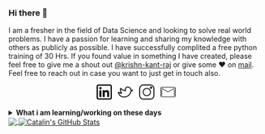 ### Hi there 👋

I am a fresher in the field of Data Science and looking to solve real world problems. I have a passion for learning and sharing my knowledge with others as publicly as possible. I have successfully complited a free python training of 30 Hrs. If you found value in something I have created, please feel free to give me a shout out [@krishn-kant-raj](https://twitter.com/krishnkantraj/) or give some ♥ on [mail](mailto:krishnkantraj@gmail.com). Feel free to reach out in case you want to just get in touch also.

<p align='center'>
<a href="https://www.linkedin.com/in/krishnkantraj/"><img height="30" src="https://github.com/krishn-kant-raj/krishn-kant-raj/blob/main/linkedin.png"></a>&nbsp;&nbsp;
<a href="https://twitter.com/krishnkantraj"><img height="30" src="https://github.com/krishn-kant-raj/krishn-kant-raj/blob/main/twitter.png"></a>&nbsp;&nbsp;
<a href="https://www.instagram.com/krishnkant_raj/"><img height="30" src="https://github.com/krishn-kant-raj/krishn-kant-raj/blob/main/instagram.png"></a>&nbsp;&nbsp;
<a href="mailto:krishnkantraj@gmail.com"><img height="30" src="https://github.com/krishn-kant-raj/krishn-kant-raj/blob/main/mail.png"></a>
</p>


<details>
 <summary><strong>What i am learning/working on these days</strong></summary>
 <ul>
   <li> Python </li>
   <li> Webscraping using Python </li>
   <li> Machine Learning using Python </li>
   <li> Excel VBA </li>
   <li> Face Mask Detection using MobileNet </li>
   <li> Flask </li>
   <li> Linux/Mac Commandline </li>
  </ul>
</details>
<a href="https://github.com/krishn-kant-raj/krishn-kant-raj">
  <img align="center" src="https://github-readme-stats.vercel.app/api/top-langs/?username=krishn-kant-raj&hide=java,html&title_color=ffffff&text_color=c9cacc&icon_color=2bbc8a&bg_color=1d1f21" />
</a>

<a href="https://github.com/krishn-kant-raj/krishn-kant-raj">
  <img align="center" src="https://github-readme-stats.vercel.app/api?username=krishn-kant-raj&show_icons=true&line_height=27&count_private=true&title_color=ffffff&text_color=c9cacc&icon_color=2bbc8a&bg_color=1d1f21" alt="Catalin's GitHub Stats" />
</a>
